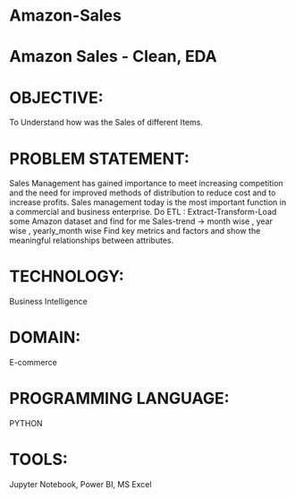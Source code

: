 # Amazon-Sales
# Amazon Sales - Clean, EDA
# OBJECTIVE:
To Understand how was the Sales of different Items.

# PROBLEM STATEMENT:
Sales Management has gained importance to meet increasing competition and the need for improved methods of distribution to reduce cost and to increase profits. Sales management today is the most important function in a commercial and business enterprise. Do ETL : Extract-Transform-Load some Amazon dataset and find for me Sales-trend -> month wise , year wise , yearly_month wise Find key metrics and factors and show the meaningful relationships between attributes.



# TECHNOLOGY:
Business Intelligence

# DOMAIN:
E-commerce

# PROGRAMMING LANGUAGE:
PYTHON

# TOOLS:
Jupyter Notebook, Power BI, MS Excel

